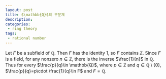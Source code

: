```yaml
---
layout: post
title: $\mathbb{Q}$의 부분체
description:
categories:
 - ring theory
tags:
 - rational number
---
```


Let $F$ be a subfield of $\mathbb{Q}$. Then $F$ has the identity $1$, so $F$ contains $\mathbb{Z}$. Since $F$ is a field, for any nonzero $n\in\mathbb{Z}$, there is the inverse $\frac{1}{n}$ in $\mathbb{Q}$. Thus for every $\frac{p}{q}\in \mathbb{Q}$, where $p\in\mathbb{\mathbb{Z}}$ and $q\in\mathbb{Q}\setminus\{0\}$, $\frac{p}{q}=p\cdot \frac{1}{q}\in F$ and $F=\mathbb{Q}$.